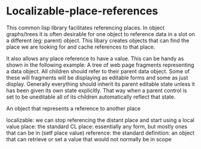 # Localizable-place-references

This common lisp library facilitates referencing places.  In object
graphs/trees it is often desirable for one object to reference data in
a slot on a different (eg: parent) object.  This libary creates 
objects that can find the place we are looking for and cache references
to that place.

It also allows any place reference to have a value.  This can be handy
as shown in the following example: A tree of web page fragments
representing a data object. All children should refer to their parent
data object.  Some of these will fragments will be displaying as
editable forms and some as just display.  Generally everything should
inherit its parent editable state unless it has been given its own
state explicitly.  That way when a parent control is set to be
uneditable all of its children automatically reflect that state.

An object that represents a reference to another place

localizable: we can stop referencing the distant place and start using
       a local value
place: the standard CL place: essentially any form, but mostly ones
       that can be in (setf place value)
reference: the standard definition: an object that can retrieve or set
       a value that would not normally be in scope

